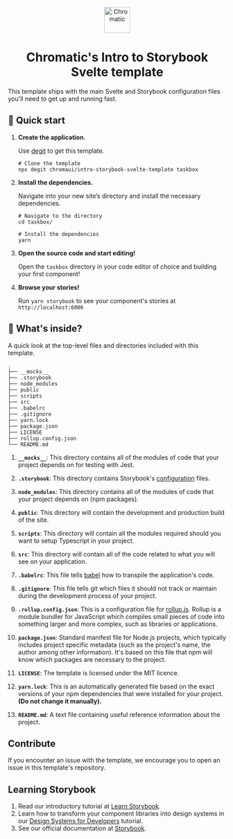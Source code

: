 
<p align="center">
  <a href="https://www.chromatic.com/">
    <img alt="Chromatic" src="https://avatars2.githubusercontent.com/u/24584319?s=200&v=4" width="60" />
  </a>
</p>

<h1 align="center">
  Chromatic's Intro to Storybook Svelte template
</h1>

 This template ships with the main Svelte and Storybook configuration files you'll need to get up and running fast.

## 🚅 Quick start

1.  **Create the application.**

    Use [degit](https://github.com/Rich-Harris/degit) to get this template.

    ```shell
    # Clone the template
    npx degit chromaui/intro-storybook-svelte-template taskbox
    ```

1.  **Install the dependencies.**

    Navigate into your new site’s directory and install the necessary dependencies.

    ```shell
    # Navigate to the directory
    cd taskbox/

    # Install the dependencies
    yarn
    ```

1.  **Open the source code and start editing!**

    Open the `taskbox` directory in your code editor of choice and building your first component!

1.  **Browse your stories!**

    Run `yarn storybook` to see your component's stories at `http://localhost:6006`

## 🔎 What's inside?

A quick look at the top-level files and directories included with this template.

    .
    ├── __mocks__
    ├── .storybook
    ├── node_modules
    ├── public
    ├── scripts
    ├── src
    ├── .babelrc
    ├── .gitignore
    ├── yarn.lock
    ├── package.json
    ├── LICENSE
    ├── rollup.config.json
    └── README.md

1.  **`__mocks__`**: This directory contains all of the modules of code that your project depends on for testing with Jest.

2.  **`.storybook`**: This directory contains Storybook's [configuration](https://storybook.js.org/docs/react/configure/overview) files.

3.  **`node_modules`**: This directory contains all of the modules of code that your project depends on (npm packages).

4.  **`public`**: This directory will contain the development and production build of the site.

5.  **`scripts`**: This directory will contain all the modules required should you want to setup Typescript in your project.

6.  **`src`**: This directory will contain all of the code related to what you will see on your application.

7.  **`.babelrc`**: This file tells [babel](https://babeljs.io/) how to transpile the application's code.

8.  **`.gitignore`**: This file tells git which files it should not track or maintain during the development process of your project.

9.  **`.rollup.config.json`**: This is a configuration file for [rollup.js](https://rollupjs.org/guide/en/). Rollup is a module bundler for JavaScript which compiles small pieces of code into something larger and more complex, such as libraries or applications.

10. **`package.json`**: Standard manifest file for Node.js projects, which typically includes project specific metadata (such as the project's name, the author among other information). It's based on this file that npm will know which packages are necessary to the project.

11. **`LICENSE`**: The template is licensed under the MIT licence.

12. **`yarn.lock`**: This is an automatically generated file based on the exact versions of your npm dependencies that were installed for your project. **(Do not change it manually).**

13. **`README.md`**: A text file containing useful reference information about the project.


## Contribute

If you encounter an issue with the template, we encourage you to open an issue in this template's repository.

## Learning Storybook

1. Read our introductory tutorial at [Learn Storybook](https://storybook.js.org/tutorials/intro-to-storybook/svelte/en/get-started/).
2. Learn how to transform your component libraries into design systems in our [Design Systems for Developers](https://storybook.js.org/tutorials/design-systems-for-developers/) tutorial.
2. See our official documentation at [Storybook](https://storybook.js.org/).